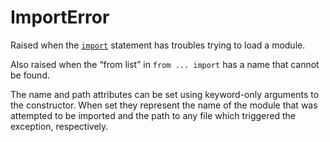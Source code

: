 # ImportError

Raised when the [`import`](/statements/import.md) statement has troubles trying to load a module.

Also raised when the “from list” in `from ... import` has a name that cannot be found.

The name and path attributes can be set using keyword-only arguments to the constructor. When set they represent the name of the module that was attempted to be imported and the path to any file which triggered the exception, respectively.
